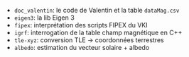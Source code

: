 * `doc_valentin`: le code de Valentin et la table `dataMag.csv`
* `eigen3`: la lib Eigen 3
* `fipex`: interprétation des scripts FIPEX du VKI
* `igrf`: interrogation de la table champ magnétique en C++
* `tle-xyz`: conversion TLE -> coordonnées terrestres
* `albedo`: estimation du vecteur solaire + albedo
